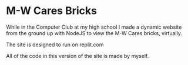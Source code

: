 # M-W Cares Bricks
While in the Computer Club at my high school I made a dynamic website from the ground up with NodeJS to view the M-W Cares bricks, virtually.

The site is designed to run on replit.com

All of the code in this version of the site is made by myself.
